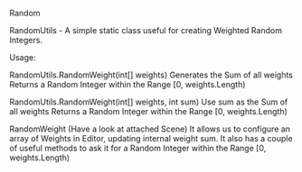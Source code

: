 Random

RandomUtils - A simple static class useful for creating Weighted Random Integers.

Usage: 

RandomUtils.RandomWeight(int[] weights)
	Generates the Sum of all weights
	Returns a Random Integer within the Range [0, weights.Length)


RandomUtils.RandomWeight(int[] weights, int sum)
	Use sum as the Sum of all weights
	Returns a Random Integer within the Range [0, weights.Length)


RandomWeight (Have a look at attached Scene)
It allows us to configure an array of Weights in Editor, updating internal weight sum.
It also has a couple of useful methods to ask it for a Random Integer within the Range [0, weights.Length)
